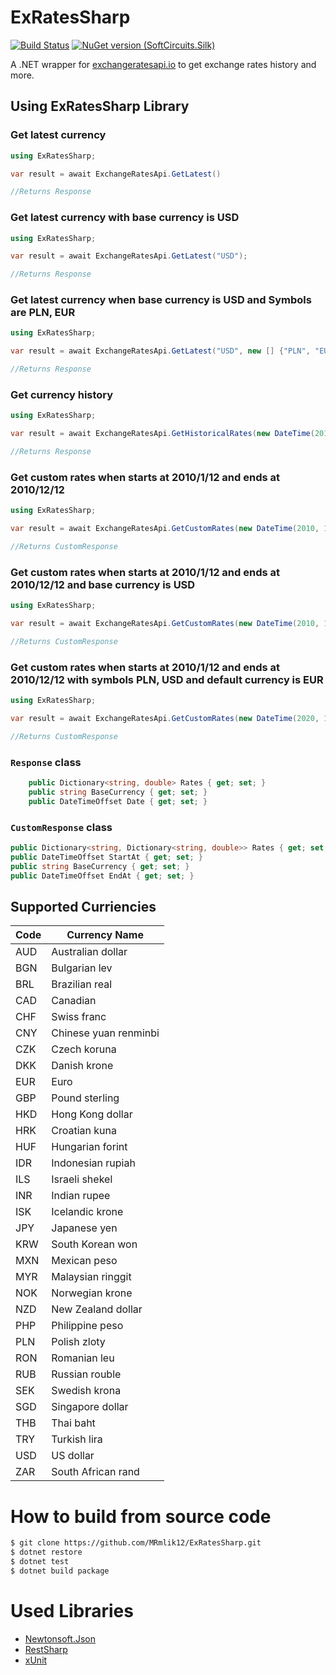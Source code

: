 # ExRatesSharp
[![Build Status](https://travis-ci.com/MRmlik12/ExRatesSharp.svg?branch=master)](https://travis-ci.com/MRmlik12/ExRatesSharp) [![NuGet version (SoftCircuits.Silk)](https://img.shields.io/nuget/v/ExRatesSharp.svg?style=flat-square)](https://www.nuget.org/packages/ExRatesSharp/)

A .NET wrapper for [exchangeratesapi.io](http://exchangeratesapi.io) to get exchange rates history and more.

## Using ExRatesSharp Library

### Get latest currency

```csharp 
using ExRatesSharp;

var result = await ExchangeRatesApi.GetLatest()

//Returns Response
```

### Get latest currency with base currency is USD
```csharp
using ExRatesSharp;

var result = await ExchangeRatesApi.GetLatest("USD");

//Returns Response
```

### Get latest currency when base currency is USD and Symbols are PLN, EUR

```csharp
using ExRatesSharp;

var result = await ExchangeRatesApi.GetLatest("USD", new [] {"PLN", "EUR"});

//Returns Response
```

### Get currency history
```csharp
using ExRatesSharp;

var result = await ExchangeRatesApi.GetHistoricalRates(new DateTime(2010, 1, 12));

//Returns Response
```

### Get custom rates when starts at 2010/1/12 and ends at 2010/12/12

```csharp
using ExRatesSharp;

var result = await ExchangeRatesApi.GetCustomRates(new DateTime(2010, 1, 12), new DateTime(2020, 12, 12));

//Returns CustomResponse
```
### Get custom rates when starts at 2010/1/12 and ends at 2010/12/12 and base currency is USD

```csharp
using ExRatesSharp;

var result = await ExchangeRatesApi.GetCustomRates(new DateTime(2010, 1, 12), new DateTime(2020, 12, 12), "USD");

//Returns CustomResponse
```

### Get custom rates when starts at 2010/1/12 and ends at 2010/12/12 with symbols PLN, USD and default currency is EUR

```csharp
using ExRatesSharp;

var result = await ExchangeRatesApi.GetCustomRates(new DateTime(2020, 1, 1), new DateTime(2020, 2, 1), "EUR", new []{"PLN", "PHP"});

//Returns CustomResponse
```
### `Response` class
```csharp
    public Dictionary<string, double> Rates { get; set; }
    public string BaseCurrency { get; set; }
    public DateTimeOffset Date { get; set; }
```
### `CustomResponse` class
```csharp
public Dictionary<string, Dictionary<string, double>> Rates { get; set; }
public DateTimeOffset StartAt { get; set; }
public string BaseCurrency { get; set; }
public DateTimeOffset EndAt { get; set; }
```


## Supported Curriencies
| Code | Currency Name         |
|------|-----------------------|
| AUD  | Australian dollar     |
| BGN  | Bulgarian lev         |
| BRL  | Brazilian real        |
| CAD  | Canadian              |
| CHF  | Swiss franc           |
| CNY  | Chinese yuan renminbi |
| CZK  | Czech koruna          |
| DKK  | Danish krone          |
| EUR  | Euro                  |
| GBP  | Pound sterling        |
| HKD  | Hong Kong dollar      |
| HRK  | Croatian kuna         |
| HUF  | Hungarian forint      |
| IDR  | Indonesian rupiah     |
| ILS  | Israeli shekel        |
| INR  | Indian rupee          |
| ISK  | Icelandic krone       |
| JPY  | Japanese yen          |
| KRW  | South Korean won      |
| MXN  | Mexican peso          |
| MYR  | Malaysian ringgit     |
| NOK  | Norwegian krone       |
| NZD  | New Zealand dollar    |
| PHP  | Philippine peso       |
| PLN  | Polish zloty          |
| RON  | Romanian leu          |
| RUB  | Russian rouble        |
| SEK  | Swedish krona         |
| SGD  | Singapore dollar      |
| THB  | Thai baht             |
| TRY  | Turkish lira          |
| USD  | US dollar             |
| ZAR  | South African rand    |

# How to build from source code
```bash
$ git clone https://github.com/MRmlik12/ExRatesSharp.git
$ dotnet restore
$ dotnet test
$ dotnet build package
```

# Used Libraries
* [Newtonsoft.Json](https://github.com/JamesNK/Newtonsoft.Json)
* [RestSharp](https://github.com/restsharp/RestSharp)
* [xUnit](https://github.com/xunit/xunit)